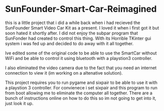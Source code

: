 # SunFounder-Smart-Car-Reimagined

this is a little project that i did a while back when i had recieved the SunFounder Smart Video Car Kit as a present. I loved it
when i first got it but soon hated it shortly after. I did not enjoy the subpar program that SunFonder had created to control this
thing. With its Horrible TKinter gui system i was fed up and decided to do away with it all together.

Ive edited some of the original code to be able to use the SmartCar without WiFi and be able to control it using bluetooth
with a playstion3 controller.

I also eliminated the video camera due to the fact that you need an internet connection to view it (im working on a altenative solution).

This project requires you to run pygame and sixpair to be able to use it with a playstion 3 controller.
For convienece i set sixpair and this program to run from boot allowing me to eliminate the computer all together.
There are a bunch of instructions online on how to do this so im not going to get into it, just look it up.
